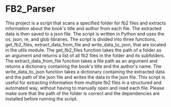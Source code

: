 # FB2_Parser
This project is a script that scans a specified folder for fb2 files and extracts information about the book's title and author from each file. The extracted data is then saved to a json file. The script is written in Python and uses the os, json, re, and glob libraries. The script is divided into three functions, get_fb2_files, extract_data_from_file and write_data_to_json, that are located in the utils module.
The get_fb2_files function takes the path of a folder as an argument and returns a list of all fb2 files in the folder and its subfolders. The extract_data_from_file function takes a file path as an argument and returns a dictionary containing the book's title and the author's name. The write_data_to_json function takes a dictionary containing the extracted data and the path of the json file and writes the data to the json file.
This script is useful for extracting information from multiple fb2 files in a structured and automated way, without having to manually open and read each file.
Please make sure that the path of the folder is correct and the dependencies are installed before running the script.
